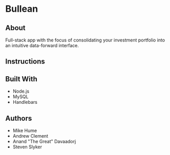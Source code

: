 # Bullean

## About
Full-stack app with the focus of consolidating your investment portfolio into an intuitive data-forward interface.

## Instructions

## Built With
- Node.js
- MySQL
- Handlebars

## Authors
- Mike Hume
- Andrew Clement 
- Anand "The Great" Davaadorj
- Steven Slyker
